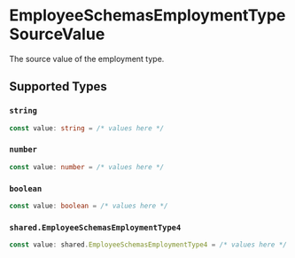 # EmployeeSchemasEmploymentTypeSourceValue

The source value of the employment type.


## Supported Types

### `string`

```typescript
const value: string = /* values here */
```

### `number`

```typescript
const value: number = /* values here */
```

### `boolean`

```typescript
const value: boolean = /* values here */
```

### `shared.EmployeeSchemasEmploymentType4`

```typescript
const value: shared.EmployeeSchemasEmploymentType4 = /* values here */
```

